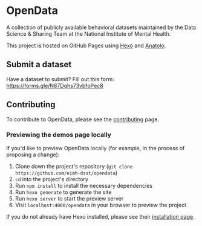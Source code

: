 # OpenData

A collection of publicly available behavioral datasets maintained by the Data Science & Sharing Team at the National Institute of Mental Health.

This project is hosted on GitHub Pages using [Hexo](https://hexo.io/docs/) and [Anatolo](https://github.com/Lhcfl/hexo-theme-anatolo).

## Submit a dataset

Have a dataset to submit? Fill out this form: https://forms.gle/N87Dqhs73vbfoPec8

## Contributing

To contribute to OpenData, please see the [contributing](https://nimh-dsst.github.io/opendata/contribute) page.

### Previewing the demos page locally

If you'd like to preview OpenData locally (for example, in the process of proposing a change):

1. Clone down the project's repository (`git clone https://github.com/nimh-dsst/opendata`)
2. `cd` into the project's directory
3. Run `npm install` to install the necessary dependencies
4. Run `hexo generate` to generate the site
5. Run `hexo server` to start the preview server
6. Visit `localhost:4000/opendata` in your browser to preview the project

If you do not already have Hexo installed, please see their [installation page](https://hexo.io/docs/#Installation).
